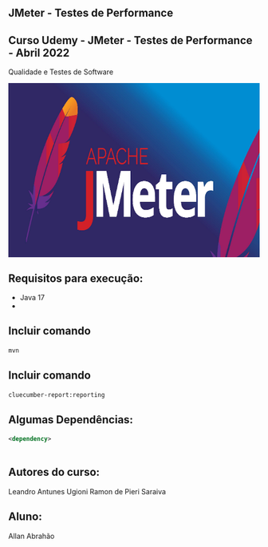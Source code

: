 ## JMeter - Testes de Performance


## Curso Udemy - JMeter - Testes de Performance - Abril 2022

Qualidade e Testes de Software

<p align="center">
        <a href="https://www.linkedin.com/in/allan-pereira-abrahao/">
            <img align="center" width="699" height="349"  src="/jmeter-logo.png" />
        </a>
</p>

## Requisitos para execução:

- Java 17
- 

## Incluir comando

```bash
mvn 
```

## Incluir comando

```bash
cluecumber-report:reporting

```

## Algumas Dependências:

```xml
<dependency>
    

```

## Autores do curso:

Leandro Antunes Ugioni
Ramon de Pieri Saraiva

## Aluno:

Allan Abrahão
